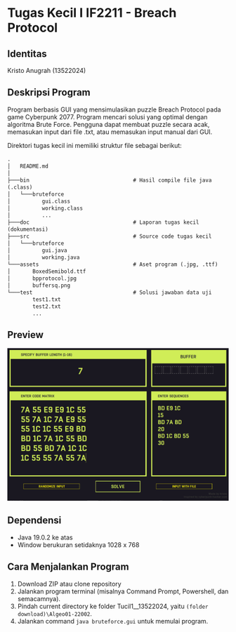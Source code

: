# Tugas Kecil I IF2211 - Breach Protocol

## Identitas
Kristo Anugrah          (13522024)

## Deskripsi Program
Program berbasis GUI yang mensimulasikan puzzle Breach Protocol pada game Cyberpunk 2077. Program mencari solusi yang optimal dengan algoritma Brute Force. Pengguna dapat membuat puzzle secara acak, memasukan input dari file .txt, atau memasukan input manual dari GUI.

Direktori tugas kecil ini memiliki struktur file sebagai berikut:
```shell
.
│   README.md
│
├───bin                                 # Hasil compile file java (.class)
│   └───bruteforce
│          gui.class
│          working.class
│          ...  
├───doc                                 # Laporan tugas kecil (dokumentasi)
├───src                                 # Source code tugas kecil
│   └───bruteforce
│          gui.java
│          working.java
└───assets                              # Aset program (.jpg, .ttf)
│       BoxedSemibold.ttf
│       bpprotocol.jpg
│       buffersq.png
└───test                                # Solusi jawaban data uji
        test1.txt
        test2.txt
        ...
```

## Preview
![alt text](/results/previewguisolver.png)

## Dependensi
* Java 19.0.2 ke atas
* Window berukuran setidaknya 1028 x 768

## Cara Menjalankan Program
1. Download ZIP atau clone repository
2. Jalankan program terminal (misalnya Command Prompt, Powershell, dan semacamnya).
3. Pindah current directory ke folder Tucil1__13522024, yaitu `(folder download)\Algeo01-22002`.
4. Jalankan command `java bruteforce.gui` untuk memulai program.
